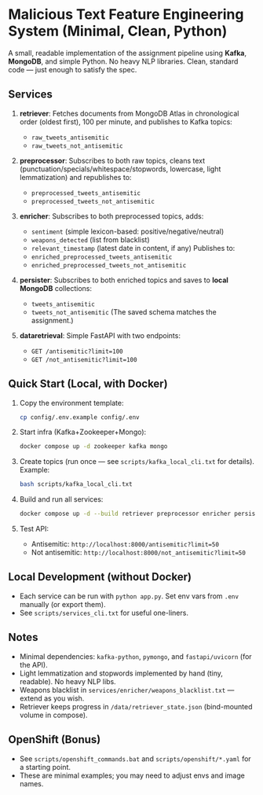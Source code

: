 # Malicious Text Feature Engineering System (Minimal, Clean, Python)

A small, readable implementation of the assignment pipeline using **Kafka**, **MongoDB**, and simple Python.
No heavy NLP libraries. Clean, standard code — just enough to satisfy the spec.

## Services

1. **retriever**: Fetches documents from MongoDB Atlas in chronological order (oldest first), 100 per minute,
   and publishes to Kafka topics:
   - `raw_tweets_antisemitic`
   - `raw_tweets_not_antisemitic`

2. **preprocessor**: Subscribes to both raw topics, cleans text (punctuation/specials/whitespace/stopwords, lowercase,
   light lemmatization) and republishes to:
   - `preprocessed_tweets_antisemitic`
   - `preprocessed_tweets_not_antisemitic`

3. **enricher**: Subscribes to both preprocessed topics, adds:
   - `sentiment` (simple lexicon-based: positive/negative/neutral)
   - `weapons_detected` (list from blacklist)
   - `relevant_timestamp` (latest date in content, if any)
   Publishes to:
   - `enriched_preprocessed_tweets_antisemitic`
   - `enriched_preprocessed_tweets_not_antisemitic`

4. **persister**: Subscribes to both enriched topics and saves to **local MongoDB** collections:
   - `tweets_antisemitic`
   - `tweets_not_antisemitic`
   (The saved schema matches the assignment.)

5. **dataretrieval**: Simple FastAPI with two endpoints:
   - `GET /antisemitic?limit=100`
   - `GET /not_antisemitic?limit=100`


## Quick Start (Local, with Docker)

1. Copy the environment template:
   ```bash
   cp config/.env.example config/.env
   ```

2. Start infra (Kafka+Zookeeper+Mongo):
   ```bash
   docker compose up -d zookeeper kafka mongo
   ```

3. Create topics (run once — see `scripts/kafka_local_cli.txt` for details). Example:
   ```bash
   bash scripts/kafka_local_cli.txt
   ```

4. Build and run all services:
   ```bash
   docker compose up -d --build retriever preprocessor enricher persister dataretrieval
   ```

5. Test API:
   - Antisemitic:  `http://localhost:8000/antisemitic?limit=50`
   - Not antisemitic: `http://localhost:8000/not_antisemitic?limit=50`


## Local Development (without Docker)

- Each service can be run with `python app.py`. Set env vars from `.env` manually (or export them).
- See `scripts/services_cli.txt` for useful one-liners.


## Notes

- Minimal dependencies: `kafka-python`, `pymongo`, and `fastapi/uvicorn` (for the API).
- Light lemmatization and stopwords implemented by hand (tiny, readable). No heavy NLP libs.
- Weapons blacklist in `services/enricher/weapons_blacklist.txt` — extend as you wish.
- Retriever keeps progress in `/data/retriever_state.json` (bind-mounted volume in compose).


## OpenShift (Bonus)

- See `scripts/openshift_commands.bat` and `scripts/openshift/*.yaml` for a starting point.
- These are minimal examples; you may need to adjust envs and image names.
